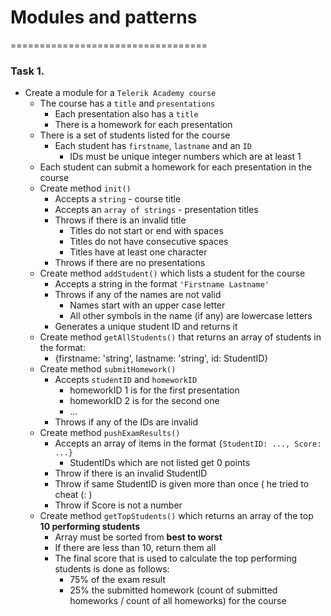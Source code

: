 # Modules and patterns
==================================

### Task 1.
* Create a module for a `Telerik Academy course`
  * The course has a `title` and `presentations`
    * Each presentation also has a `title`
    * There is a homework for each presentation
  * There is a set of students listed for the course
    * Each student has `firstname`, `lastname` and an `ID`
      * IDs must be unique integer numbers which are at least 1
  * Each student can submit a homework for each presentation in the course
  * Create method `init()`
    * Accepts a `string` - course title
    * Accepts an `array of strings` - presentation titles
    * Throws if there is an invalid title
      * Titles do not start or end with spaces
      * Titles do not have consecutive spaces
      * Titles have at least one character
    * Throws if there are no presentations
  * Create method `addStudent()` which lists a student for the course
    * Accepts a string in the format `'Firstname Lastname'`
    * Throws if any of the names are not valid
      * Names start with an upper case letter
      * All other symbols in the name (if any) are lowercase letters
    * Generates a unique student ID and returns it
  * Create method `getAllStudents()` that returns an array of students in the format:
    * {firstname: 'string', lastname: 'string', id: StudentID}
  * Create method `submitHomework()`
    * Accepts `studentID` and `homeworkID`
      * homeworkID 1 is for the first presentation
      * homeworkID 2 is for the second one
      * ...
    * Throws if any of the IDs are invalid
  * Create method `pushExamResults()`
    * Accepts an array of items in the format `{StudentID: ..., Score: ...}`
      * StudentIDs which are not listed get 0 points
    * Throw if there is an invalid StudentID
    * Throw if same StudentID is given more than once ( he tried to cheat (: )
    * Throw if Score is not a number
  * Create method `getTopStudents()` which returns an array of the top **10 performing students**
    * Array must be sorted from **best to worst**
    * If there are less than 10, return them all
    * The final score that is used to calculate the top performing students is done as follows:
      * 75% of the exam result
      * 25% the submitted homework (count of submitted homeworks / count of all homeworks) for the course